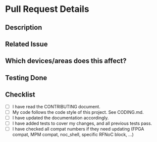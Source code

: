 # Pull Request Details
<!--- The title of the PR should summarize the change implemented. -->
<!--- Example commit message format: -->
<!--- `product: summary of change` -->
<!--- (leave blank) -->
<!--- `details of what/why/how an issue was addressed` -->
<!--- Keep subject lines to 50 characters, and other lines to 72 -->
<!--- characters. Refer to the "Revision Control Hygiene" section -->
<!--- CODING.md for more details. -->

## Description
<!--- Provide a general summary of your changes in the title above -->
<!--- Why is this change required? What problem does it solve? -->

## Related Issue
<!--- Refer to any related issues here -->
<!--- If this PR fully addresses an issue, please say "Fixes #1234", -->
<!--- as this will allow Github to automatically close the related Issue -->

## Which devices/areas does this affect?
<!--- Include devices that are affected and some details on what -->
<!--- areas these changes affect, such as RF performance. -->

## Testing Done
<!--- Please describe in detail how you tested your changes. -->
<!--- Include details of your testing environment, and the tests you -->
<!--- ran to see how your change affects other areas of the code, -->
<!--- etc. Then, include justifications for how your tests -->
<!--- demonstrate those affects. -->

## Checklist

<!--- Go over all the following points, and put an `x` in all the
<!--- boxes that apply. Note that some of these may not be valid -->
<!--- for all PRs. -->

- [ ] I have read the CONTRIBUTING document.
- [ ] My code follows the code style of this project. See CODING.md.
- [ ] I have updated the documentation accordingly.
- [ ] I have added tests to cover my changes, and all previous tests pass.
- [ ] I have checked all compat numbers if they need updating (FPGA compat,
      MPM compat, noc_shell, specific RFNoC block, ...)
